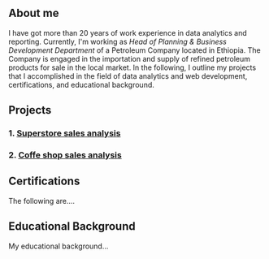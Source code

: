 ## About me
I have got more than 20 years of work experience in data analytics and reporting. Currently, I'm working as *Head of Planning & Business Development Department* of a Petroleum Company located in Ethiopia. The Company is engaged in the importation and supply of refined petroleum products for sale in the local market. In the following, I outline my projects that I accomplished in the field of data analytics and web development, certifications, and educational background. 

## Projects 
### 1. [Superstore sales analysis](https://github.com/addiscodr/superstore-sales-analysis/blob/main/README.md)
### 2. [Coffe shop sales analysis](https://github.com/addiscodr/superstore-sales-analysis/blob/main/README.md)
## Certifications
The following are....

## Educational Background
My educational background...
